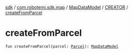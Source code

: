 [sdk](../../../index.md) / [com.robotemi.sdk.map](../../index.md) / [MapDataModel](../index.md) / [CREATOR](index.md) / [createFromParcel](./create-from-parcel.md)

# createFromParcel

`fun createFromParcel(parcel: `[`Parcel`](https://developer.android.com/reference/android/os/Parcel.html)`): `[`MapDataModel`](../index.md)